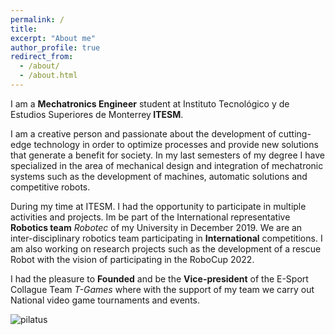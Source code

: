 ```yaml
---
permalink: /
title:
excerpt: "About me"
author_profile: true
redirect_from:
  - /about/
  - /about.html
---
```


<p style='text-align: justify;'>


I am a <b>Mechatronics Engineer</b> student at Instituto Tecnológico y de Estudios Superiores de Monterrey<b> ITESM</b>.

I am a creative person and passionate about the development of cutting-edge technology in order to optimize processes and provide new solutions that generate a benefit for society. In my last semesters of my degree I have specialized in the area of mechanical design and integration of mechatronic systems such as the development of machines, automatic solutions and competitive robots.

During my time at ITESM. I had the opportunity to participate in multiple activities and projects. Im be part of the International representative <b>Robotics team</b> <i>Robotec</i> of my University in December 2019. We are an inter-disciplinary robotics team participating in <b>International</b> competitions. I am also working on research projects such as the development of a rescue Robot with the vision of participating in the RoboCup 2022.

I had the pleasure to <b>Founded</b> and be the <b>Vice-president</b> of the E-Sport Collague Team <i>T-Games</i> where with the support of my team we carry out National video game tournaments and events.
 </p>

![pilatus](/images/robotec2.jpg)
